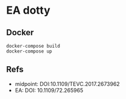 # EA dotty

## Docker

```
docker-compose build
docker-compose up
```


## Refs

- midpoint: DOI:10.1109/TEVC.2017.2673962
- EA: DOI: 10.1109/72.265965

